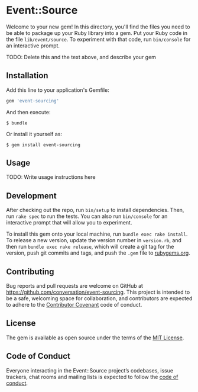# Event::Source

Welcome to your new gem! In this directory, you'll find the files you need to be able to package up your Ruby library into a gem. Put your Ruby code in the file `lib/event/source`. To experiment with that code, run `bin/console` for an interactive prompt.

TODO: Delete this and the text above, and describe your gem

## Installation

Add this line to your application's Gemfile:

```ruby
gem 'event-sourcing'
```

And then execute:

    $ bundle

Or install it yourself as:

    $ gem install event-sourcing

## Usage

TODO: Write usage instructions here

## Development

After checking out the repo, run `bin/setup` to install dependencies. Then, run `rake spec` to run the tests. You can also run `bin/console` for an interactive prompt that will allow you to experiment.

To install this gem onto your local machine, run `bundle exec rake install`. To release a new version, update the version number in `version.rb`, and then run `bundle exec rake release`, which will create a git tag for the version, push git commits and tags, and push the `.gem` file to [rubygems.org](https://rubygems.org).

## Contributing

Bug reports and pull requests are welcome on GitHub at https://github.com/conversation/event-sourcing. This project is intended to be a safe, welcoming space for collaboration, and contributors are expected to adhere to the [Contributor Covenant](http://contributor-covenant.org) code of conduct.

## License

The gem is available as open source under the terms of the [MIT License](https://opensource.org/licenses/MIT).

## Code of Conduct

Everyone interacting in the Event::Source project’s codebases, issue trackers, chat rooms and mailing lists is expected to follow the [code of conduct](https://github.com/conversation/event-sourcing/blob/master/CODE_OF_CONDUCT.md).
